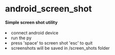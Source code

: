 # android_screen_shot

#### Simple screen shot utility 

<li> connect android device  
<li> run the py 
<li> press 'space' to screen shot 'esc' to quit 
<li> screenshots will be saved in /screen_shots folder

